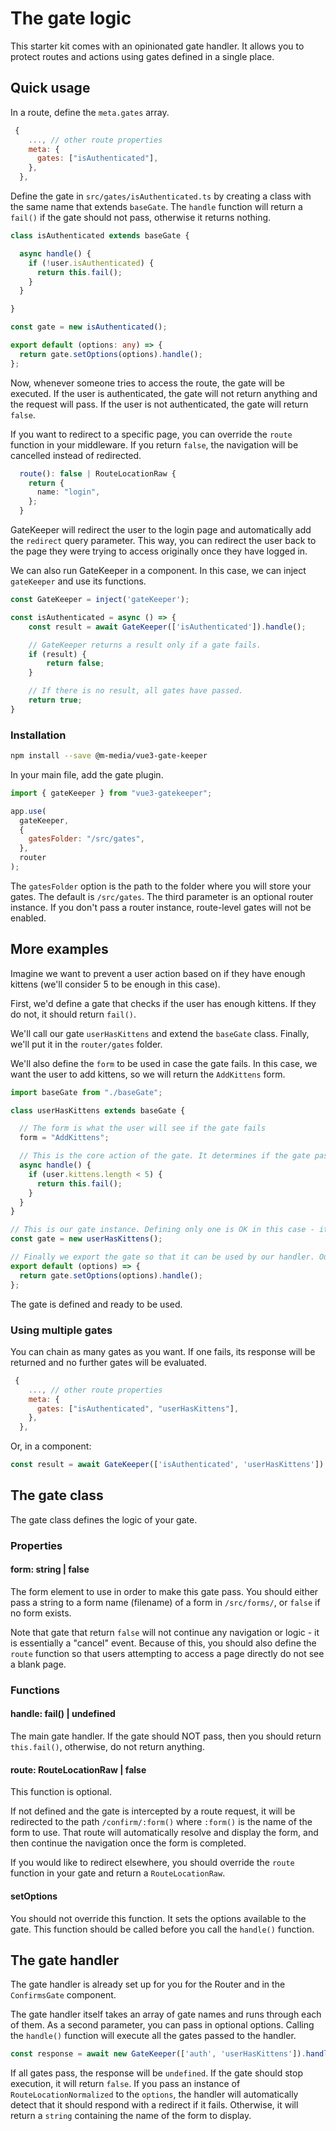 # The gate logic
This starter kit comes with an opinionated gate handler. It allows you to protect routes and actions using gates defined in a single place.

## Quick usage
In a route, define the `meta.gates` array.

```javascript
 {
    ..., // other route properties
    meta: {
      gates: ["isAuthenticated"],
    },
  },
```

Define the gate in `src/gates/isAuthenticated.ts` by creating a class with the same name that extends `baseGate`. The `handle` function will return a `fail()` if the gate should not pass, otherwise it returns nothing.

```typescript
class isAuthenticated extends baseGate {

  async handle() {
    if (!user.isAuthenticated) {
      return this.fail();
    }
  }

}

const gate = new isAuthenticated();

export default (options: any) => {
  return gate.setOptions(options).handle();
};

```

Now, whenever someone tries to access the route, the gate will be executed. If the user is authenticated, the gate will not return anything and the request will pass. If the user is not authenticated, the gate will return `false`.

If you want to redirect to a specific page, you can override the `route` function in your middleware. If you return `false`, the navigation will be cancelled instead of redirected.

```typescript
  route(): false | RouteLocationRaw {
    return {
      name: "login",
    };
  }
```

GateKeeper will redirect the user to the login page and automatically add the `redirect` query parameter. This way, you can redirect the user back to the page they were trying to access originally once they have logged in.

We can also run GateKeeper in a component. In this case, we can inject `gateKeeper` and use its functions.

```typescript
const GateKeeper = inject('gateKeeper');

const isAuthenticated = async () => {
    const result = await GateKeeper(['isAuthenticated']).handle();

    // GateKeeper returns a result only if a gate fails.
    if (result) {
        return false;
    }

    // If there is no result, all gates have passed.
    return true;
}
```

### Installation
```bash
npm install --save @m-media/vue3-gate-keeper
```

In your main file, add the gate plugin.

```javascript
import { gateKeeper } from "vue3-gatekeeper";

app.use(
  gateKeeper,
  {
    gatesFolder: "/src/gates",
  },
  router
);
```

The `gatesFolder` option is the path to the folder where you will store your gates. The default is `/src/gates`. The third parameter is an optional router instance. If you don't pass a router instance, route-level gates will not be enabled.

## More examples
Imagine we want to prevent a user action based on if they have enough kittens (we'll consider 5 to be enough in this case).

First, we'd define a gate that checks if the user has enough kittens. If they do not, it should return `fail()`.

We'll call our gate `userHasKittens` and extend the `baseGate` class. Finally, we'll put it in the `router/gates` folder.

We'll also define the `form` to be used in case the gate fails. In this case, we want the user to add kittens, so we will return the `AddKittens` form.

```javascript
import baseGate from "./baseGate";

class userHasKittens extends baseGate {

  // The form is what the user will see if the gate fails
  form = "AddKittens";

  // This is the core action of the gate. It determines if the gate passes or a form should be displayed
  async handle() {
    if (user.kittens.length < 5) {
      return this.fail();
    }
  }
}

// This is our gate instance. Defining only one is OK in this case - its not subject to change so a "singleton type" approach works in our favor.
const gate = new userHasKittens();

// Finally we export the gate so that it can be used by our handler. Our handler will pass it options, so we must make sure to set them before running the gate itself
export default (options) => {
  return gate.setOptions(options).handle();
};
```

The gate is defined and ready to be used.

### Using multiple gates

You can chain as many gates as you want. If one fails, its response will be returned and no further gates will be evaluated.

```javascript
 {
    ..., // other route properties
    meta: {
      gates: ["isAuthenticated", "userHasKittens"],
    },
  },
```

Or, in a component:

```javascript
const result = await GateKeeper(['isAuthenticated', 'userHasKittens']).handle();
```

## The gate class

The gate class defines the logic of your gate.

### Properties
#### form: string | false
The form element to use in order to make this gate pass. You should either pass a string to a form name (filename) of a form in `/src/forms/`, or `false` if no form exists.

Note that gate that return `false` will not continue any navigation or logic - it is essentially a "cancel" event. Because of this, you should also define the `route` function so that users attempting to access a page directly do not see a blank page.

### Functions

#### handle: fail() | undefined
The main gate handler. If the gate should NOT pass, then you should return `this.fail()`, otherwise, do not return anything.

#### route: RouteLocationRaw | false
This function is optional.

If not defined and the gate is intercepted by a route request, it will be redirected to the path `/confirm/:form()` where `:form()` is the name of the form to use. That route will automatically resolve and display the form, and then continue the navigation once the form is completed.

If you would like to redirect elsewhere, you should override the `route` function in your gate and return a `RouteLocationRaw`.

#### setOptions
You should not override this function. It sets the options available to the gate. This function should be called before you call the `handle()` function.

## The gate handler
The gate handler is already set up for you for the Router and in the `ConfirmsGate` component.

The gate handler itself takes an array of gate names and runs through each of them. As a second parameter, you can pass in optional options. Calling the `handle()` function will execute all the gates passed to the handler.

```javascript
const response = await new GateKeeper(['auth', 'userHasKittens']).handle();
```

If all gates pass, the response will be `undefined`. If the gate should stop execution, it will return `false`. If you pass an instance of `RouteLocationNormalized` to the `options`, the handler will automatically detect that it should respond with a redirect if it fails. Otherwise, it will return a `string` containing the name of the form to display.